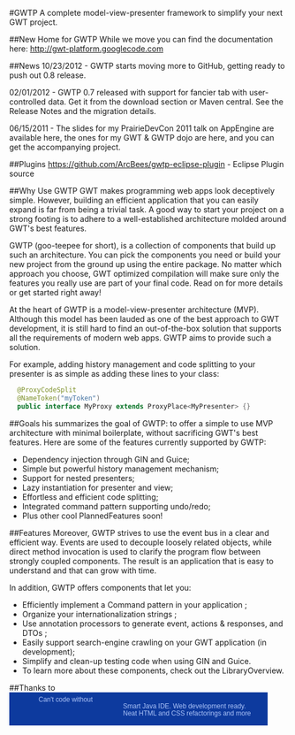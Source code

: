 #GWTP
A complete model-view-presenter framework to simplify your next GWT project.

##New Home for GWTP
While we move you can find the documentation here:
http://gwt-platform.googlecode.com

##News
10/23/2012 - GWTP starts moving more to GitHub, getting ready to push out 0.8 release.

02/01/2012 - GWTP 0.7 released with support for fancier tab with user-controlled data. 
Get it from the download section or Maven central. See the Release Notes and the migration details.

06/15/2011 - The slides for my PrairieDevCon 2011 talk on AppEngine are available here, 
the ones for my GWT & GWTP dojo are here, and you can get the accompanying project.

##Plugins
https://github.com/ArcBees/gwtp-eclipse-plugin - Eclipse Plugin source

##Why Use GWTP
GWT makes programming web apps look deceptively simple. However, building an efficient application that you 
can easily expand is far from being a trivial task. A good way to start your project on a strong footing is 
to adhere to a well-established architecture molded around GWT's best features.

GWTP (goo-teepee for short), is a collection of components that build up such an architecture. 
You can pick the components you need or build your new project from the ground up using the entire package. 
No matter which approach you choose, GWT optimized compilation will make sure only the features you really use 
are part of your final code. Read on for more details or get started right away!

At the heart of GWTP is a model-view-presenter architecture (MVP). Although this model has been lauded as one of 
the best approach to GWT development, it is still hard to find an out-of-the-box solution that supports all the 
requirements of modern web apps. GWTP aims to provide such a solution.

For example, adding history management and code splitting to your presenter is as simple as adding these lines 
to your class:
```java
  @ProxyCodeSplit
  @NameToken("myToken")
  public interface MyProxy extends ProxyPlace<MyPresenter> {}
```

##Goals
his summarizes the goal of GWTP: to offer a simple to use MVP architecture with minimal boilerplate, without sacrificing GWT's best features. Here are some of the features currently supported by GWTP:

* Dependency injection through GIN and Guice;
* Simple but powerful history management mechanism;
* Support for nested presenters;
* Lazy instantiation for presenter and view;
* Effortless and efficient code splitting;
* Integrated command pattern supporting undo/redo;
* Plus other cool PlannedFeatures soon!

##Features
Moreover, GWTP strives to use the event bus in a clear and efficient way. Events are used to decouple loosely related objects, while direct method invocation is used to clarify the program flow between strongly coupled components. The result is an application that is easy to understand and that can grow with time.

In addition, GWTP offers components that let you:

* Efficiently implement a Command pattern in your application ;
* Organize your internationalization strings ;
* Use annotation processors to generate event, actions & responses, and DTOs ;
* Easily support search-engine crawling on your GWT application (in development);
* Simplify and clean-up testing code when using GIN and Guice.
* To learn more about these components, check out the LibraryOverview.

##Thanks to
<a href="http://www.jetbrains.com/idea/features/html_css_editor.html" style="display:block; background:#0d3a9e url(http://www.jetbrains.com/idea/opensource/img/all/banners/idea468x60_blue.gif) no-repeat 10px 50%; border:solid 1px #0d3a9e; margin:0;padding:0;text-decoration:none;text-indent:0;letter-spacing:-0.001em; width:466px; height:58px" alt="Smart Java IDE. Web development ready. Neat HTML and CSS refactorings and more" title="Smart Java IDE. Web development ready. Neat HTML and CSS refactorings and more"><span style="margin: 5px 0 0 52px;padding: 0;float: left;font-size: 12px;cursor:pointer;  background-image:none;border:0;color: #acc4f9; font-family: trebuchet ms,arial,sans-serif;font-weight: normal;text-align:left;">Can't code without</span><span style="margin:0 0 0 205px;padding:18px 0 2px 0; line-height:13px;font-size:12px;cursor:pointer;  background-image:none;border:0;display:block; width:255px; color: #acc4f9; font-family: trebuchet ms,arial,sans-serif;font-weight: normal;text-align:left;">Smart Java IDE. Web development ready. <br/>Neat HTML and CSS refactorings and more</span></a>

